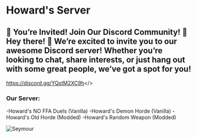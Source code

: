 # **Howard's Server**
## **🌟 You’re Invited! Join Our Discord Community! 🌟 Hey there! 🎉 We’re excited to invite you to our awesome Discord server! Whether you’re looking to chat, share interests, or just hang out with some great people, we’ve got a spot for you!**
<a id="Hyperlink example - Mordhau Discord">https://discord.gg/YQstM2XC9h</>
### **Our Server:**
-Howard's NO FFA Duels (Vanilla)
-Howard's Demon Horde (Vanilla)
-Howard's Old Horde (Modded)
-Howard's Random Weapon (Modded)

![Seymour](https://cdn.discordapp.com/attachments/1106990237445537946/1107457046779011134/Kettlepig_Howard.png?ex=66fc8cbf&is=66fb3b3f&hm=f77d6722b00e0dfaae7552ac2fba0308de72dfabea929c4b7a2e1885f0449c8c&)
